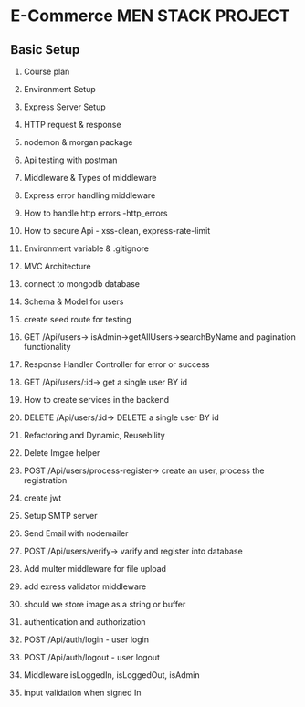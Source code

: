 # E-Commerce MEN STACK PROJECT

## Basic Setup

1. Course plan

2. Environment Setup

3. Express Server Setup
4. HTTP request & response
5. nodemon & morgan package
6. Api testing with postman
7. Middleware & Types of middleware
8. Express error handling middleware
9. How to handle http errors -http_errors
10. How to secure Api - xss-clean, express-rate-limit
11. Environment variable & .gitignore
12. MVC Architecture
13. connect to mongodb database
14. Schema & Model for users
15. create seed route for testing
16. GET /Api/users-> isAdmin->getAllUsers->searchByName and pagination functionality
17. Response Handler Controller for error or success
18. GET /Api/users/:id-> get a single user BY id
19. How to create services in the backend
20. DELETE /Api/users/:id-> DELETE a single user BY id
21. Refactoring and Dynamic, Reusebility
22. Delete Imgae helper
23. POST /Api/users/process-register-> create an user, process the registration
24. create jwt
25. Setup SMTP server
26. Send Email with nodemailer
27. POST /Api/users/verify-> varify and register into database
28. Add multer middleware for file upload
29. add exress validator middleware
30. should we store image as a string or buffer
31. authentication and authorization
32. POST /Api/auth/login - user login
33. POST /Api/auth/logout - user logout
34. Middleware isLoggedIn, isLoggedOut, isAdmin
35. input validation when signed In
